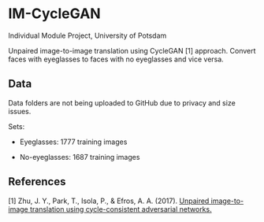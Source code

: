 # IM-CycleGAN
Individual Module Project, University of Potsdam

Unpaired image-to-image translation using CycleGAN [1] approach. Convert faces with eyeglasses to faces with no eyeglasses and vice versa.
## Data
Data folders are not being uploaded to GitHub due to privacy and size issues.

Sets:
* Eyeglasses: 1777 training images

* No-eyeglasses: 1687 training images


## References
[1] Zhu, J. Y., Park, T., Isola, P., & Efros, A. A. (2017). [Unpaired image-to-image translation using cycle-consistent adversarial networks.](http://openaccess.thecvf.com/content_ICCV_2017/papers/Zhu_Unpaired_Image-To-Image_Translation_ICCV_2017_paper.pdf)
